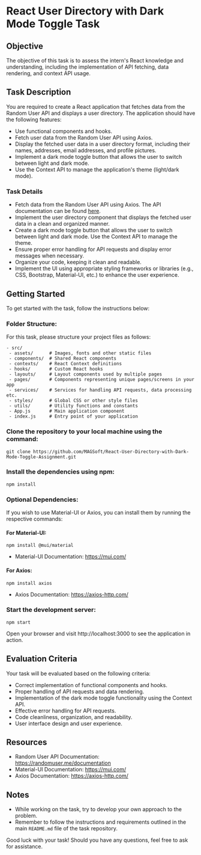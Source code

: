 # React User Directory with Dark Mode Toggle Task

## Objective    
The objective of this task is to assess the intern's React knowledge and understanding, including the implementation of API fetching, data rendering, and context API usage.

## Task Description
You are required to create a React application that fetches data from the Random User API and displays a user directory. The application should have the following features:

- Use functional components and hooks.
- Fetch user data from the Random User API using Axios.
- Display the fetched user data in a user directory format, including their names, addresses, email addresses, and profile pictures.
- Implement a dark mode toggle button that allows the user to switch between light and dark mode.
- Use the Context API to manage the application's theme (light/dark mode).

### Task Details
- Fetch data from the Random User API using Axios. The API documentation can be found [here](https://randomuser.me/documentation).
- Implement the user directory component that displays the fetched user data in a clean and organized manner.
- Create a dark mode toggle button that allows the user to switch between light and dark mode. Use the Context API to manage the theme.
- Ensure proper error handling for API requests and display error messages when necessary.
- Organize your code, keeping it clean and readable.
- Implement the UI using appropriate styling frameworks or libraries (e.g., CSS, Bootstrap, Material-UI, etc.) to enhance the user experience.

## Getting Started
To get started with the task, follow the instructions below:

### Folder Structure:
For this task, please structure your project files as follows:

 ``` 
 - src/
  - assets/      # Images, fonts and other static files
  - components/  # Shared React components
  - contexts/    # React Context definitions
  - hooks/       # Custom React hooks
  - layouts/     # Layout components used by multiple pages
  - pages/       # Components representing unique pages/screens in your app
  - services/    # Services for handling API requests, data processing etc.
  - styles/      # Global CSS or other style files
  - utils/       # Utility functions and constants
  - App.js       # Main application component
  - index.js     # Entry point of your application

 ```

### Clone the repository to your local machine using the command:

 ```
git clone https://github.com/MAGSoft/React-User-Directory-with-Dark-Mode-Toggle-Assignment.git
 ```
 
### Install the dependencies using npm:

 ```
npm install
 ```
### Optional Dependencies:
If you wish to use Material-UI or Axios, you can install them by running the respective commands:

#### For Material-UI:
``` 
npm install @mui/material
```
- Material-UI Documentation: https://mui.com/

#### For Axios:
``` 
npm install axios

``` 
- Axios Documentation: https://axios-http.com/

### Start the development server:
 ```
npm start
 ```

Open your browser and visit http://localhost:3000 to see the application in action.

## Evaluation Criteria
Your task will be evaluated based on the following criteria:

- Correct implementation of functional components and hooks.
- Proper handling of API requests and data rendering.
- Implementation of the dark mode toggle functionality using the Context API.
- Effective error handling for API requests.
- Code cleanliness, organization, and readability.
- User interface design and user experience.

## Resources
- Random User API Documentation: https://randomuser.me/documentation
- Material-UI Documentation: https://mui.com/
- Axios Documentation: https://axios-http.com/

## Notes

- While working on the task, try to develop your own approach to the problem.
- Remember to follow the instructions and requirements outlined in the main `README.md` file of the task repository.


Good luck with your task! Should you have any questions, feel free to ask for assistance.




